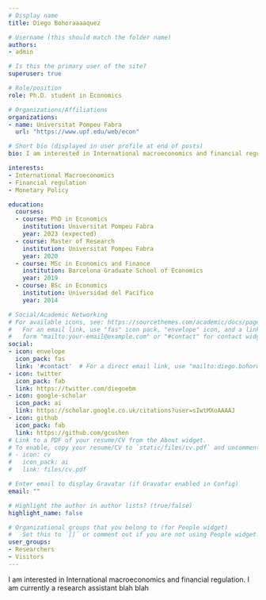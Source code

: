 ```yaml
---
# Display name
title: Diego Bohoraaaaquez

# Username (this should match the folder name)
authors:
- admin

# Is this the primary user of the site?
superuser: true

# Role/position
role: Ph.D. student in Economics

# Organizations/Affiliations
organizations:
- name: Universitat Pompeu Fabra
  url: "https://www.upf.edu/web/econ"

# Short bio (displayed in user profile at end of posts)
bio: I am interested in International macroeconomics and financial regulation. I am currently a research assistant blah blah

interests:
- International Macroeconomics
- Financial regulation
- Monetary Policy

education:
  courses:
  - course: PhD in Economics
    institution: Universitat Pompeu Fabra
    year: 2023 (expected)
  - course: Master of Research
    institution: Universitat Pompeu Fabra
    year: 2020
  - course: MSc in Economics and Finance
    institution: Barcelona Graduate School of Economics
    year: 2019
  - course: BSc in Economics
    institution: Universidad del Pacífico
    year: 2014    

# Social/Academic Networking
# For available icons, see: https://sourcethemes.com/academic/docs/page-builder/#icons
#   For an email link, use "fas" icon pack, "envelope" icon, and a link in the
#   form "mailto:your-email@example.com" or "#contact" for contact widget.
social:
- icon: envelope
  icon_pack: fas
  link: '#contact'  # For a direct email link, use "mailto:diego.bohorquez@upf.edu".
- icon: twitter
  icon_pack: fab
  link: https://twitter.com/diegoebm
- icon: google-scholar
  icon_pack: ai
  link: https://scholar.google.co.uk/citations?user=sIwtMXoAAAAJ
- icon: github
  icon_pack: fab
  link: https://github.com/gcushen
# Link to a PDF of your resume/CV from the About widget.
# To enable, copy your resume/CV to `static/files/cv.pdf` and uncomment the lines below.
# - icon: cv
#   icon_pack: ai
#   link: files/cv.pdf

# Enter email to display Gravatar (if Gravatar enabled in Config)
email: ""

# Highlight the author in author lists? (true/false)
highlight_name: false

# Organizational groups that you belong to (for People widget)
#   Set this to `[]` or comment out if you are not using People widget.
user_groups:
- Researchers
- Visitors
---
```


I am interested in International macroeconomics and financial regulation. I am currently a research assistant blah blah

